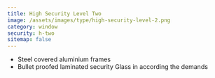 ```yaml
---
title: High Security Level Two
image: /assets/images/type/high-security-level-2.png
category: window
security: h-two
sitemap: false
---
```


- Steel covered aluminium frames
- Bullet proofed laminated security Glass in according the demands

